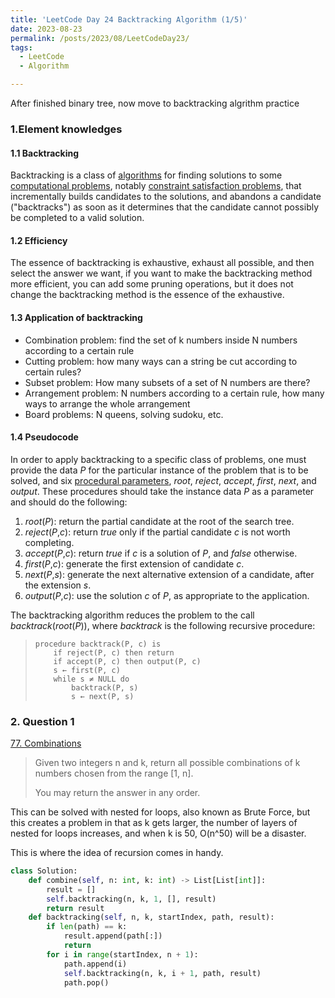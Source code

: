 ```yaml
---
title: 'LeetCode Day 24 Backtracking Algorithm (1/5)'
date: 2023-08-23
permalink: /posts/2023/08/LeetCodeDay23/
tags:
  - LeetCode
  - Algorithm

---
```


After finished binary tree, now move to backtracking algrithm practice


###  1.Element knowledges

#### 1.1 **Backtracking**

Backtracking is a class of [algorithms](https://en.wikipedia.org/wiki/Algorithm) for finding solutions to some [computational problems](https://en.wikipedia.org/wiki/Computational_problem), notably [constraint satisfaction problems](https://en.wikipedia.org/wiki/Constraint_satisfaction_problem), that incrementally builds candidates to the solutions, and abandons a candidate ("backtracks") as soon as it determines that the candidate cannot possibly be completed to a valid solution.

#### 1.2 Efficiency

The essence of backtracking is exhaustive, exhaust all possible, and then select the answer we want, if you want to make the backtracking method more efficient, you can add some pruning operations, but it does not change the backtracking method is the essence of the exhaustive.

#### 1.3 Application of backtracking

- Combination problem: find the set of k numbers inside N numbers according to a certain rule
- Cutting problem: how many ways can a string be cut according to certain rules?
- Subset problem: How many subsets of a set of N numbers are there?
- Arrangement problem: N numbers according to a certain rule, how many ways to arrange the whole arrangement
- Board problems: N queens, solving sudoku, etc.

#### 1.4 Pseudocode

In order to apply backtracking to a specific class of problems, one must provide the data *P* for the particular instance of the problem that is to be solved, and six [procedural parameters](https://en.wikipedia.org/wiki/Procedural_parameter), *root*, *reject*, *accept*, *first*, *next*, and *output*. These procedures should take the instance data *P* as a parameter and should do the following:

1. *root*(*P*): return the partial candidate at the root of the search tree.
2. *reject*(*P*,*c*): return *true* only if the partial candidate *c* is not worth completing.
3. *accept*(*P*,*c*): return *true* if *c* is a solution of *P*, and *false* otherwise.
4. *first*(*P*,*c*): generate the first extension of candidate *c*.
5. *next*(*P*,*s*): generate the next alternative extension of a candidate, after the extension *s*.
6. *output*(*P*,*c*): use the solution *c* of *P*, as appropriate to the application.

The backtracking algorithm reduces the problem to the call *backtrack*(*root*(*P*)), where *backtrack* is the following recursive procedure:

> ```
> procedure backtrack(P, c) is
>     if reject(P, c) then return
>     if accept(P, c) then output(P, c)
>     s ← first(P, c)
>     while s ≠ NULL do
>         backtrack(P, s)
>         s ← next(P, s)
> ```

### 2. Question 1

[77. Combinations](https://leetcode.com/problems/combinations/)

> Given two integers n and k, return all possible combinations of k numbers chosen from the range [1, n].
>
> You may return the answer in any order.

This can be solved with nested for loops, also known as Brute Force, but this creates a problem in that as k gets larger, the number of layers of nested for loops increases, and when k is 50, O(n^50) will be a disaster.

This is where the idea of recursion comes in handy.

```python
class Solution:
    def combine(self, n: int, k: int) -> List[List[int]]:
        result = [] 
        self.backtracking(n, k, 1, [], result)
        return result
    def backtracking(self, n, k, startIndex, path, result):
        if len(path) == k:
            result.append(path[:])
            return
        for i in range(startIndex, n + 1):  
            path.append(i)  
            self.backtracking(n, k, i + 1, path, result)
            path.pop() 
```

